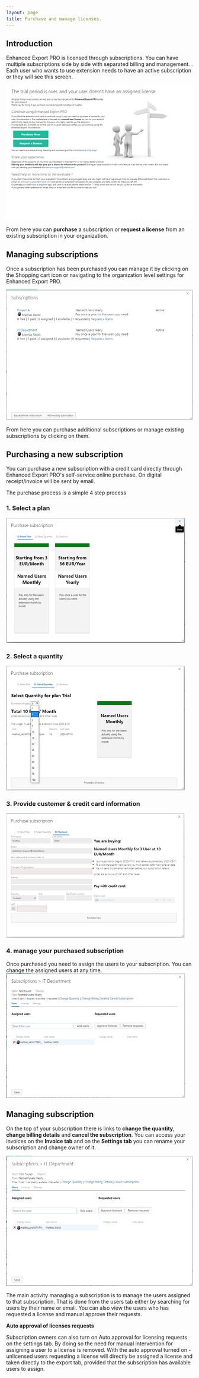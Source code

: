 ```yaml
---
layout: page
title: Purchase and manage licenses. 
---
```

## Introduction 
Enhanced Export PRO is licensed through subscriptions. You can have multiple subscriptions side by side with separated billing and management. 
. Each user who wants to use extension needs to have an active subscription or they will see this screen. 

![](./img/no-licenseScreen50.png)

From here you can **purchase** a subscription or **request a license** from an existing subscription in your organization. 

## Managing subscriptions 
Once a subscription has been purchased you can manage it by clicking on the Shopping cart icon or navigating to the organization level settings for Enhanced Export PRO.

![](./img/select-subscriptions.png)

From here you can purchase additional subscriptions or manage existing subscriptions by clicking on them. 

## Purchasing a new subscription

You can purchase a new subscription with a credit card directly through Enhanced Export PRO's self-service online purchase. On digital receipt/invoice will be sent by email. 

The purchase process is a simple 4 step process
### 1. Select a plan
![](./img/purchase-select-plan.png)

### 2. Select a quantity
![](./img/purchase-select-quantity.png)

### 3. Provide customer & credit card information
![](./img/purchase-subscription.png)

### 4. manage your purchased subscription
Once purchased you need to assign the users to your subscription. You can change the assigned users at any time.
![](./img/purchase-manage-subscription.png)

## Managing subscription
On the top of your subscription there is links to **change the quantity**, **change billing details** and **cancel the subscription**. You can access your invoices on the **Invoice tab** and on the **Settings tab** you can rename your subscription and change owner of it. 

![](./img/manage-subscription-userstab.png)

The main activity managing a subscription is to manage the users assigned to that subscription. That is done from the users tab either by searching for users by their name or email. You can also view the users who has requested a license and manual approve their requests. 

**Auto approval of licenses requests**

Subscription owners can also turn on Auto approval for licensing requests on the settings tab. By doing so the need for manual intervention for assigning a user to a license is removed. 
With the auto approval turned on - unlicensed users requesting a license will directly be assigned a license and taken directly to the export tab, provided that the subscription has available users to assign. 



